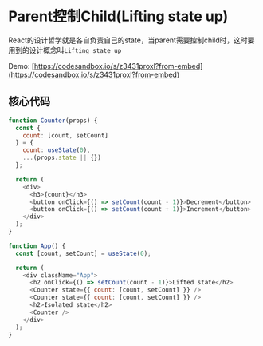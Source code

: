 # Parent控制Child\(Lifting state up\)

React的设计哲学就是各自负责自己的state，当parent需要控制child时，这时要用到的设计概念叫`Lifting state up` 

Demo: [https://codesandbox.io/s/z3431proxl?from-embed](https://codesandbox.io/s/z3431proxl?from-embed)

## 核心代码

```javascript
function Counter(props) {
  const {
    count: [count, setCount]
  } = {
    count: useState(0),
    ...(props.state || {})
  };

  return (
    <div>
      <h3>{count}</h3>
      <button onClick={() => setCount(count - 1)}>Decrement</button>
      <button onClick={() => setCount(count + 1)}>Increment</button>
    </div>
  );
}

function App() {
  const [count, setCount] = useState(0);

  return (
    <div className="App">
      <h2 onClick={() => setCount(count - 1)}>Lifted state</h2>
      <Counter state={{ count: [count, setCount] }} />
      <Counter state={{ count: [count, setCount] }} />
      <h2>Isolated state</h2>
      <Counter />
    </div>
  );
}
```

